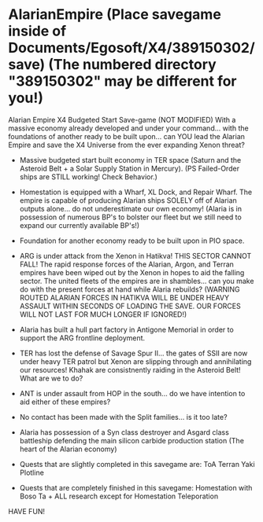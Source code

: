 # AlarianEmpire (Place savegame inside of Documents/Egosoft/X4/389150302/save) (The numbered directory "389150302" may be different for you!)
Alarian Empire X4 Budgeted Start Save-game (NOT MODIFIED)
With a massive economy already developed and under your command... with the foundations of another ready to be built upon... can YOU
lead the Alarian Empire and save the X4 Universe from the ever expanding Xenon threat?


- Massive budgeted start built economy in TER space (Saturn and the Asteroid Belt + a Solar Supply Station in Mercury). (PS Failed-Order ships are STILL working! Check Behavior.)
- Homestation is equipped with a Wharf, XL Dock, and Repair Wharf. The empire is capable of producing Alarian ships SOLELY off of Alarian outputs alone... do not underestimate our own economy! (Alaria is in possession of numerous BP's to bolster our fleet but we still need to expand our currently available BP's!)
- Foundation for another economy ready to be built upon in PIO space.
- ARG is under attack from the Xenon in Hatikva! THIS SECTOR CANNOT FALL! The rapid response forces of the Alarian, Argon, and Terran empires have been wiped out 
by the Xenon in hopes to aid the falling sector. The united fleets of the empires are in shambles... can you make do with the present forces at hand while Alaria rebuilds? (WARNING ROUTED ALARIAN FORCES IN HATIKVA WILL BE UNDER HEAVY ASSAULT WITHIN SECONDS OF LOADING THE SAVE. OUR FORCES WILL NOT LAST FOR MUCH LONGER IF IGNORED!)
- Alaria has built a hull part factory in Antigone Memorial in order to support the ARG frontline deployment.
- TER has lost the defense of Savage Spur II... the gates of SSII are now under heavy TER patrol but Xenon are slipping through and annihilating our resources!
Khahak are consistnently raiding in the Asteroid Belt! What are we to do?
- ANT is under assault from HOP in the south... do we have intention to aid either of these empires?
- No contact has been made with the Split families... is it too late? 
- Alaria has possession of a Syn class destroyer and Asgard class battleship defending the main silicon carbide production station (The heart of the Alarian economy) 

- Quests that are slightly completed in this savegame are: 
ToA 
Terran Yaki Plotline

- Quests that are completely finished in this savegame:
Homestation with Boso Ta + ALL research except for Homestation Teleporation

HAVE FUN!
